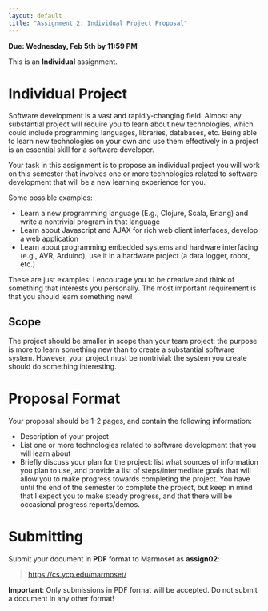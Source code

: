 ```yaml
---
layout: default
title: "Assignment 2: Individual Project Proposal"
---
```


**Due: Wednesday, Feb 5th by 11:59 PM**

This is an **Individual** assignment.

Individual Project
==================

Software development is a vast and rapidly-changing field.
Almost any substantial project will require you to learn about
new technologies, which could include programming languages,
libraries, databases, etc.  Being able to learn
new technologies on your own
and use them effectively in a project is an essential skill
for a software developer.

Your task in this assignment is to propose an individual project
you will work on this semester that involves one or more technologies
related to software development that will be a new learning experience
for you.

Some possible examples:

* Learn a new programming language (E.g., Clojure, Scala, Erlang)
  and write a nontrivial program in that language
* Learn about Javascript and AJAX for rich web client interfaces,
  develop a web application
* Learn about programming embedded systems and hardware interfacing
  (e.g., AVR, Arduino), use it in a hardware project (a data logger,
  robot, etc.)

These are just examples: I encourage you to be creative and
think of something that interests you personally.  The most important
requirement is that you should learn something new!

Scope
-----

The project should be smaller in scope than your team project:
the purpose is more to learn something new than to create a substantial
software system.  However, your project must be nontrivial: the
system you create should do something interesting.

Proposal Format
===============

Your proposal should be 1-2 pages, and contain the following information:

* Description of your project
* List one or more technologies related to software development that you
  will learn about
* Briefly discuss your plan for the project: list what sources of information
  you plan to use, and provide a list of steps/intermediate goals that
  will allow you to make progress towards completing the project.  You
  have until the end of the semester to complete the project, but keep
  in mind that I expect you to make steady progress, and that there will
  be occasional progress reports/demos.

Submitting
==========

Submit your document in **PDF** format to Marmoset as **assign02**:

> <https://cs.ycp.edu/marmoset/>

<div class="callout">
<b>Important</b>: Only submissions in PDF format will be accepted.
Do not submit a document in any other format!
</div>
